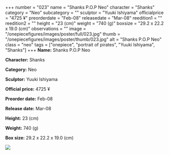 +++
number = "023"
name = "Shanks P.O.P Neo"
character = "Shanks"
category = "Neo"
subcategory = ""
sculptor = "Yuuki Ishiyama"
officialprice = "4725 ¥"
preorderdate = "Feb-08"
releasedate = "Mar-08"
reedition1 = ""
reedition2 = ""
height = "23 (cm)"
weight = "740 (g)"
boxsize = "29.2 x 22.2 x 19.0 (cm)"
observations = ""
image = "/onepiecefigures/images/poster/full/023.jpg"
thumb = "/onepiecefigures/images/poster/thumb/023.jpg"
alt = "Shanks P.O.P Neo"
class = "neo"
tags = ["onepiece", "portrait of pirates", "Yuuki Ishiyama", "Shanks"]
+++
**Name:** Shanks P.O.P Neo

**Character:** Shanks

**Category:** Neo 

**Sculptor:** Yuuki Ishiyama

**Official price:** 4725 ¥

**Preorder date:** Feb-08

**Release date:** Mar-08

**Height:** 23 (cm)

**Weight:** 740 (g)

**Box size:** 29.2 x 22.2 x 19.0 (cm)

<img src="/onepiecefigures/images/poster/thumb/023.jpg">
